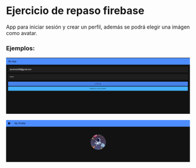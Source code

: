 # Ejercicio de repaso firebase
App para iniciar sesión y crear un perfil, además se podrá elegir una imágen como avatar.

### Ejemplos:
![App Screenshot](https://raw.githubusercontent.com/Davidvela-306/firebase_group_24b/refs/heads/main/src/assets/examples/login.png)

![App Screenshot](https://raw.githubusercontent.com/Davidvela-306/firebase_group_24b/refs/heads/main/src/assets/examples/profile.png)
